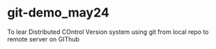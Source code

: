 # git-demo_may24
To lear Distributed COntrol Version system using git from local repo to remote server on GIThub
